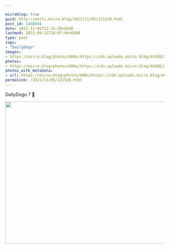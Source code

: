 ```yaml
---

microblog: true
guid: http://matti.micro.blog/2021/11/05/121528.html
post_id: 1438694
date: 2021-11-05T12:15:28+0200
lastmod: 2022-09-12T10:07:04+0200
type: post
tags:
- "DailyDogo"
images:
- https://micro.blog/photos/600x/https://cdn.uploads.micro.blog/44388/2021/87b9360bab.jpg
photos:
- https://micro.blog/photos/600x/https://cdn.uploads.micro.blog/44388/2021/87b9360bab.jpg
photos_with_metadata:
- url: https://micro.blog/photos/600x/https://cdn.uploads.micro.blog/44388/2021/87b9360bab.jpg
permalink: /2021/11/05/121528.html
---
```

DailyDogo 7 🐶

<img src="/media/uploads/2021/87b9360bab.jpg" width="600" height="450" alt="" />
